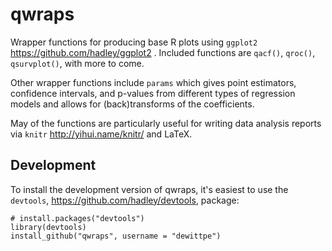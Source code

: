 qwraps
======

Wrapper functions for producing base R plots using `ggplot2` 
https://github.com/hadley/ggplot2 .  Included functions
are `qacf()`, `qroc()`, `qsurvplot()`, with more to come.

Other wrapper functions include `params` which gives point estimators,
confidence intervals, and p-values from different types of regression models and
allows for (back)transforms of the coefficients.  

May of the functions are particularly useful for writing data analysis reports
via `knitr` http://yihui.name/knitr/ and LaTeX.


## Development

To install the development version of qwraps, it's easiest to use the
`devtools`, https://github.com/hadley/devtools, package:

    # install.packages("devtools")
    library(devtools)
    install_github("qwraps", username = "dewittpe")
